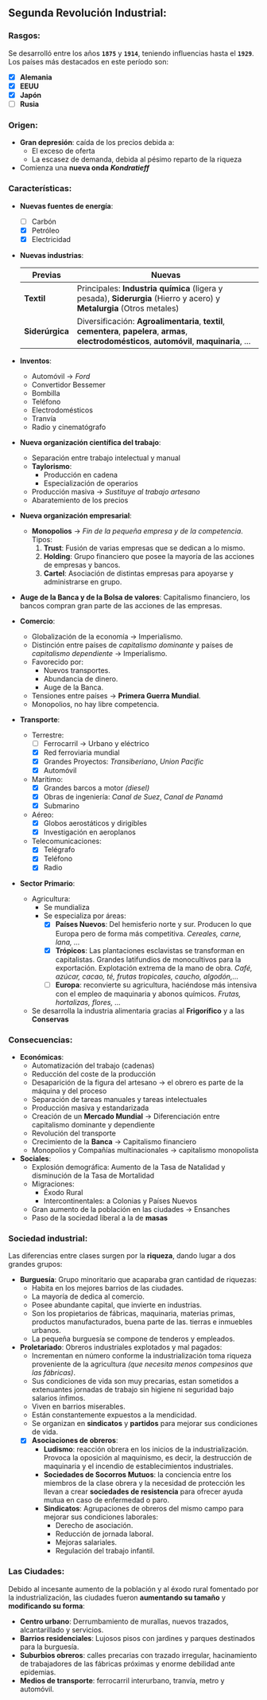 ## Segunda Revolución Industrial:  
### Rasgos:  
Se desarrolló entre los años **`1875`** y **`1914`**, teniendo influencias hasta el **`1929`**.  
Los países más destacados en este período son:  
  - [x] **Alemania**  
  - [x] **EEUU**  
  - [x] **Japón**  
  - [ ] **Rusia**  

### Origen:  
  * **Gran depresión**: caída de los precios debida a:  
    * El exceso de oferta  
    * La escasez de demanda, debida al pésimo reparto de la riqueza  
  * Comienza una **nueva onda** ***Kondratieff***  

### Características:  
  * **Nuevas fuentes de energía**:  
    - [ ] Carbón
    - [x] Petróleo
    - [x] Electricidad
  * **Nuevas industrias**:  
  
    Previas | Nuevas
    --- | ---
    **Textil** | Principales: **Industria química** (ligera y pesada), **Siderurgia** (Hierro y acero) y **Metalurgia** (Otros metales)
    **Siderúrgica** | Diversificación: **Agroalimentaria**, **textil**, **cementera**, **papelera**, **armas**, **electrodomésticos**, **automóvil**, **maquinaria**, ...
  * **Inventos**:  
    * Automóvil → *Ford*  
    * Convertidor Bessemer  
    * Bombilla  
    * Teléfono  
    * Electrodomésticos  
    * Tranvía  
    * Radio y cinematógrafo  
  * **Nueva organización científica del trabajo**:  
    * Separación entre trabajo intelectual y manual  
    * **Taylorismo**:  
      * Producción en cadena  
      * Especialización de operarios  
    * Producción masiva → *Sustituye al trabajo artesano*  
    * Abaratemiento de los precios  
  * **Nueva organización empresarial**:  
    * **Monopolios** → *Fin de la pequeña empresa y de la competencia*. Tipos:  
      1.  **Trust**: Fusión de varias empresas que se dedican a lo mismo.  
      2.  **Holding**: Grupo financiero que posee la mayoría de las acciones de empresas y bancos.  
      3.  **Cartel**: Asociación de distintas empresas para apoyarse y administrarse en grupo.  
  * **Auge de la Banca y de la Bolsa de valores**: Capitalismo financiero, los bancos compran gran parte de las acciones de las empresas.  
  * **Comercio**:
    * Globalización de la economía → Imperialismo.  
    * Distinción entre países de *capitalismo dominante* y países de *capitalismo dependiente* → Imperialismo.  
    * Favorecido por:  
      * Nuevos transportes.  
      * Abundancia de dinero.  
      * Auge de la Banca.  
    * Tensiones entre países → **Primera Guerra Mundial**.  
    * Monopolios, no hay libre competencia.  
  * **Transporte**:  
    * Terrestre:  
      - [ ] Ferrocarril → Urbano y eléctrico  
      - [x] Red ferroviaria mundial  
      - [x] Grandes Proyectos: *Transiberiano*, *Union Pacific*  
      - [x] Automóvil
    * Marítimo:  
      - [x] Grandes barcos a motor *(diesel)*  
      - [x] Obras de ingeniería: *Canal de Suez*, *Canal de Panamá*  
      - [x] Submarino
    * Aéreo:
      - [x] Globos aerostáticos y dirigibles  
      - [x] Investigación en aeroplanos  
    * Telecomunicaciones:  
      - [x] Telégrafo  
      - [x] Teléfono  
      - [x] Radio
  * **Sector Primario**:
    * Agricultura:
      * Se mundializa
      * Se especializa por áreas:
        - [x] **Países Nuevos**: Del hemisferio norte y sur. Producen lo que Europa pero de forma más competitiva. *Cereales, carne, lana, ...*  
        - [x] **Trópicos**: Las plantaciones esclavistas se transforman en capitalistas. Grandes latifundios de monocultivos para la exportación. Explotación extrema de la mano de obra. *Café, azúcar, cacao, té, frutas tropicales, caucho, algodón,...*  
        - [ ] **Europa**: reconvierte su agricultura, haciéndose más intensiva con el empleo de maquinaria y abonos químicos. *Frutas, hortalizas, flores, ...*  
     * Se desarrolla la industria alimentaria gracias al **Frigorífico** y a las **Conservas**  

### Consecuencias:  
  * **Económicas**:  
    * Automatización del trabajo (cadenas)  
    * Reducción del coste de la producción  
    * Desaparición de la figura del artesano → el obrero es parte de la máquina y del proceso  
    * Separación de tareas manuales y tareas intelectuales  
    * Producción masiva y estandarizada  
    * Creación de un **Mercado Mundial** → Diferenciación entre capitalismo dominante y dependiente  
    * Revolución del transporte  
    * Crecimiento de la **Banca** → Capitalismo financiero  
    * Monopolios y Compañías multinacionales → capitalismo monopolista  
  * **Sociales**:  
    * Explosión demográfica: Aumento de la Tasa de Natalidad y disminución de la Tasa de Mortalidad  
    * Migraciones:  
      * Éxodo Rural  
      * Intercontinentales: a Colonias y Países Nuevos  
    * Gran aumento de la población en las ciudades → Ensanches  
    * Paso de la sociedad liberal a la de **masas**  

### Sociedad industrial:  
Las diferencias entre clases surgen por la **riqueza**, dando lugar a dos grandes grupos:  
  * **Burguesía**: Grupo minoritario que acaparaba gran cantidad de riquezas:  
    * Habita en los mejores barrios de las ciudades.  
    * La mayoría de dedica al comercio.  
    * Posee abundante capital, que invierte en industrias.  
    * Son los propietarios de fábricas, maquinaria, materias primas, productos manufacturados, buena parte de las.   tierras e inmuebles urbanos.  
    * La pequeña burguesía se compone de tenderos y empleados.  
  * **Proletariado**: Obreros industriales explotados y mal pagados:  
    * Incrementan en número conforme la industrialización toma riqueza proveniente de la agricultura *(que necesita menos compesinos que las fábricas)*.  
    * Sus condiciones de vida son muy precarias, estan sometidos a extenuantes jornadas de trabajo sin higiene ni seguridad bajo salarios ínfimos.  
    * Viven en barrios miserables.  
    * Están constantemente expuestos a la mendicidad.  
    * Se organizan en **sindicatos** y **partidos** para mejorar sus condiciones de vida.  
    - [x] **Asociaciones de obreros**:  
      * **Ludismo**: reacción obrera en los inicios de la industrialización. Provoca la oposición al maquinismo, es decir, la destrucción de maquinaria y el incendio de establecimientos industriales.  
      * **Sociedades de Socorros Mutuos**: la conciencia entre los miembros de la clase obrera y la necesidad de protección les llevan a crear **sociedades de resistencia** para ofrecer ayuda mutua en caso de enfermedad o paro.  
      * **Sindicatos**: Agrupaciones de obreros del mismo campo para mejorar sus condiciones laborales:  
        + Derecho de asociación.  
        + Reducción de jornada laboral.  
        + Mejoras salariales.  
        + Regulación del trabajo infantil.  

### Las Ciudades:  
Debido al incesante aumento de la población y al éxodo rural fomentado por la industrialización, las ciudades fueron **aumentando su tamaño** y **modificando su forma**:  
  * **Centro urbano**: Derrumbamiento de murallas, nuevos trazados, alcantarillado y servicios.  
  * **Barrios residenciales**: Lujosos pisos con jardines y parques destinados para la burguesía.  
  * **Suburbios obreros**: calles precarias con trazado irregular, hacinamiento de trabajadores de las fábricas próximas y enorme debilidad ante epidemias.  
  * **Medios de transporte**: ferrocarril interurbano, tranvía, metro y automóvil.  
